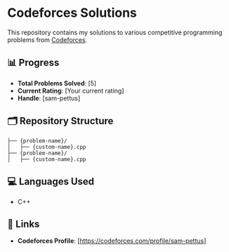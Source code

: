 # Codeforces Solutions

This repository contains my solutions to various competitive programming problems from [Codeforces](https://codeforces.com/).

## 📊 Progress

- **Total Problems Solved**: [5]
- **Current Rating**: [Your current rating]
- **Handle**: [sam-pettus]

## 🗂️ Repository Structure

```
├── {problem-name}/
│   ├── {custom-name}.cpp
├── {problem-name}/
│   ├── {custom-name}.cpp
```

## 💻 Languages Used

- C++

## 🔗 Links

- **Codeforces Profile**: [https://codeforces.com/profile/sam-pettus]


